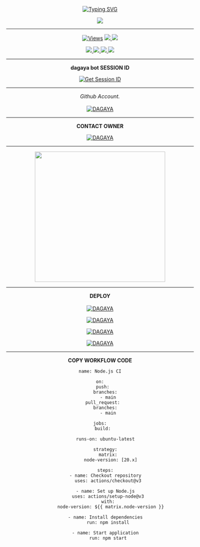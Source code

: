<div align="center">


 [![Typing SVG](https://readme-typing-svg.demolab.com?font=Fira+Code&weight=600&size=37&pause=1000&color=F722F2&width=435&lines=𝗕𝗢𝗧+ＤＡＧＡＹＡ+MD+V1)](https://git.io/typing-svg)

<p align="center">
<a href="https://github.com/DAGAYA-MD/DAGAYA-MD-V1">
    <img src=https://i.ibb.co/2W4twvC/7688.jpg" 
</a>
<hr>
 <p align="center">

  <a href="https://github.com/DAGAYA-MD/DAGAYA-MD-V1">
    <img src="https://hits.seeyoufarm.com/api/count/incr/badge.svg?url=https%3A%2F%2Fgithub.com%2FDAGAYA-MD%2FDAGAYA-MD&count_bg=%2379C83D&title_bg=%23555555&icon=gitpod.svg&icon_color=%23E7E7E7&title=Views&edge_flat=false" alt="Views"/></a>
  
  </a>
  <a href="https://github.com/DAGAYA-MD/DAGAYA-MD-V1">
    <img src="https://img.shields.io/github/forks/DAGAYA-MD/DAGAYA-MD-V1?label=Fork&style=social">
    
  </a>
  <a href="https://github.com/DAGAYA-MD/DAGAYA-MD-V1">
    <img src="https://img.shields.io/github/stars/DAGAYA-MD/DAGAYA-MD-V1?style=social">
  </a>
</p>

<p align="center">
  <a href="https://github.com/DAGAYA-MD/DAGAYA-MD-V1">
    <img src="https://img.shields.io/github/repo-size/DAGAYA-MD/DAGAYA-MD-V1?color=purple&label=Repo%20Size&style=plastic">

  </a>
  <a href="https://github.com/DAGAYA-MD/DAGAYA-MD-V1">
    <img src="https://img.shields.io/github/license/DAGAYA-MD/DAGAYA-MD-V1?color=purple&label=License&style=plastic">

  </a>
  <a href="https://github.com/DAGAYA-MD/DAGAYA-MD-V1">
    <img src="https://img.shields.io/github/languages/top/DAGAYA-MD/DAGAYA-MD-V1?color=purple&label=Javascript&style=plastic">

  </a>
  <a href="https://github.com/DAGAYA-MD/DAGAYA-MD-V1">
    <img src="https://img.shields.io/static/v1?label=Author&message=dagaya%20Chathuranga&color=purple&style=plastic">

  </a>
  </p>
</p>

<hr>
<b>dagaya bot SESSION ID </b>

<a href='https://pair-code-production.up.railway.app/' target="_blank"><img alt='Get Session ID' src='https://img.shields.io/badge/Click here to get your session id-blue?style=for-the-badge&logo=opencv&logoColor=white'/></a>


<hr>

  _Github Account._<br><br>
     [![DAGAYA](https://img.shields.io/badge/HOW_TO_MAKE_GITHUB_ACCOUNT-red?style=for-the-badge&logo=youtube&logoColor=white)](https://youtu.be/NZ6oSZfoR88?si=A4ThxQppWddcYZYD)
<br>
<hr>
<b>CONTACT OWNER</b>

[![DAGAYA](https://telegra.ph/file/99460844d012cad1b7ee4.jpg)](https://wa.me/94760419611)
<hr>

<a href="https://whatsapp.com/channel/0029VaeyMWv3QxRu4hA6c33Z"><img src="https://img.shields.io/badge/Join%20Our%20WhatsApp%20Channel-green"  width="350"></a>

<hr>

<b>DEPLOY</b>
</br>
</br>
 [![DAGAYA](https://img.shields.io/badge/dagaya_md_deploy_on_heroku-430098?style=for-the-badge&logo=heroku&logoColor=white&buttcode=1n2i3m4a)](https://dashboard.heroku.com/new?template=https://github.com/DAGAYA-MD/DAGAYA-MD-V1)
  
[![DAGAYA](https://img.shields.io/badge/dagaya_md_deploy_on_railway-0B0D0E?style=for-the-badge&logo=railway&logoColor=white&buttcode=1n2i3m4a)](https://railway.app?referralCode=queen-elisa)
   
[![DAGAYA](https://img.shields.io/badge/dagaya_md_deploy_on_replit-F26207?style=for-the-badge&logo=replit&logoColor=white&buttcode=1n2i3m4a)](https://replit.com/)
   
[![DAGAYA](https://img.shields.io/badge/dagaya_md_deploy_on_render-000000?style=for-the-badge&logo=render&logoColor=white&buttcode=1n2i3m4a)](https://docs.render.com/free)

<hr>

<b>COPY WORKFLOW CODE</b></br>
```
name: Node.js CI

on:
  push:
    branches:
      - main
  pull_request:
    branches:
      - main

jobs:
  build:

    runs-on: ubuntu-latest

    strategy:
      matrix:
        node-version: [20.x]

    steps:
    - name: Checkout repository
      uses: actions/checkout@v3

    - name: Set up Node.js
      uses: actions/setup-node@v3
      with:
        node-version: ${{ matrix.node-version }}

    - name: Install dependencies
      run: npm install

    - name: Start application
      run: npm start
```
